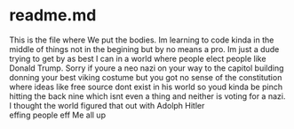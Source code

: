 # readme.md
This is the file where We put the bodies. Im learning to code kinda in the middle of things not in the begining but by no means a pro. Im just a dude trying to get by as best I can in a world where people elect people like Donald Trump. Sorry if youre a neo nazi on your way to the capitol building donning your best viking costume but you got no sense of the constitution where ideas like free source dont exist in his world so youd kinda be pinch hitting the back nine which isnt even a thing and neither is voting for a nazi. I thought the world figured that out with Adolph Hitler  
effing people eff Me all up
